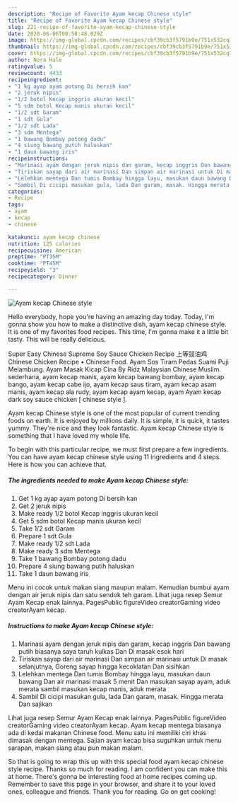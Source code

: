 ```yaml
---
description: "Recipe of Favorite Ayam kecap Chinese style"
title: "Recipe of Favorite Ayam kecap Chinese style"
slug: 221-recipe-of-favorite-ayam-kecap-chinese-style
date: 2020-06-06T00:58:48.029Z
image: https://img-global.cpcdn.com/recipes/cbf39cb3f5791b9e/751x532cq70/ayam-kecap-chinese-style-foto-resep-utama.jpg
thumbnail: https://img-global.cpcdn.com/recipes/cbf39cb3f5791b9e/751x532cq70/ayam-kecap-chinese-style-foto-resep-utama.jpg
cover: https://img-global.cpcdn.com/recipes/cbf39cb3f5791b9e/751x532cq70/ayam-kecap-chinese-style-foto-resep-utama.jpg
author: Nora Hale
ratingvalue: 5
reviewcount: 4433
recipeingredient:
- "1 kg ayap ayam potong Di bersih kan"
- "2 jeruk nipis"
- "1/2 botol Kecap inggris ukuran kecil"
- "5 sdm botol Kecap manis ukuran kecil"
- "1/2 sdt Garam"
- "1 sdt Gula"
- "1/2 sdt Lada"
- "3 sdm Mentega"
- "1 bawang Bombay potong dadu"
- "4 siung bawang putih haluskan"
- "1 daun bawang iris"
recipeinstructions:
- "Marinasi ayam dengan jeruk nipis dan garam, kecap inggris Dan bawang putih biasanya saya taruh kulkas Dan Di masak esok hari"
- "Tiriskan sayap dari air marinasi Dan simpan air marinasi untuk Di masak selanjutnya, Goreng sayap hingga kecoklatan Dan sisihkan"
- "Lelehkan mentega Dan tumis Bombay hingga layu, masukan daun bawang Dan air marinasi masak 5 menit Dan masukan sayap ayam, aduk merata sambil masukan kecap manis, aduk merata"
- "Sambil Di cicipi masukan gula, lada Dan garam, masak. Hingga merata Dan sajikan"
categories:
- Recipe
tags:
- ayam
- kecap
- chinese

katakunci: ayam kecap chinese 
nutrition: 125 calories
recipecuisine: American
preptime: "PT35M"
cooktime: "PT45M"
recipeyield: "3"
recipecategory: Dinner

---
```



![Ayam kecap Chinese style](https://img-global.cpcdn.com/recipes/cbf39cb3f5791b9e/751x532cq70/ayam-kecap-chinese-style-foto-resep-utama.jpg)

Hello everybody, hope you're having an amazing day today. Today, I'm gonna show you how to make a distinctive dish, ayam kecap chinese style. It is one of my favorites food recipes. This time, I'm gonna make it a little bit tasty. This will be really delicious.

Super Easy Chinese Supreme Soy Sauce Chicken Recipe 上等豉油鸡 Chinese Chicken Recipe • Chinese Food. Ayam Sos Tiram Pedas Suami Puji Melambung. Ayam Masak Kicap Cina By Ridz Malaysian Chinese Muslim. sederhana, ayam kecap manis, ayam kecap bawang bombay, ayam kecap bango, ayam kecap cabe ijo, ayam kecap saus tiram, ayam kecap asam manis, ayam kecap ala rudy, ayam kecap ayam kecap, ayam Ayam kecap dark soy sauce chicken [ chinese style ].

Ayam kecap Chinese style is one of the most popular of current trending foods on earth. It is enjoyed by millions daily. It is simple, it is quick, it tastes yummy. They're nice and they look fantastic. Ayam kecap Chinese style is something that I have loved my whole life.


To begin with this particular recipe, we must first prepare a few ingredients. You can have ayam kecap chinese style using 11 ingredients and 4 steps. Here is how you can achieve that.

<!--inarticleads1-->

##### The ingredients needed to make Ayam kecap Chinese style:

1. Get 1 kg ayap ayam potong Di bersih kan
1. Get 2 jeruk nipis
1. Make ready 1/2 botol Kecap inggris ukuran kecil
1. Get 5 sdm botol Kecap manis ukuran kecil
1. Take 1/2 sdt Garam
1. Prepare 1 sdt Gula
1. Make ready 1/2 sdt Lada
1. Make ready 3 sdm Mentega
1. Take 1 bawang Bombay potong dadu
1. Prepare 4 siung bawang putih haluskan
1. Take 1 daun bawang iris


Menu ini cocok untuk makan siang maupun malam. Kemudian bumbui ayam dengan air jeruk nipis dan satu sendok teh garam. Lihat juga resep Semur Ayam Kecap enak lainnya. PagesPublic figureVideo creatorGaming video creatorAyam kecap. 

<!--inarticleads2-->

##### Instructions to make Ayam kecap Chinese style:

1. Marinasi ayam dengan jeruk nipis dan garam, kecap inggris Dan bawang putih biasanya saya taruh kulkas Dan Di masak esok hari
1. Tiriskan sayap dari air marinasi Dan simpan air marinasi untuk Di masak selanjutnya, Goreng sayap hingga kecoklatan Dan sisihkan
1. Lelehkan mentega Dan tumis Bombay hingga layu, masukan daun bawang Dan air marinasi masak 5 menit Dan masukan sayap ayam, aduk merata sambil masukan kecap manis, aduk merata
1. Sambil Di cicipi masukan gula, lada Dan garam, masak. Hingga merata Dan sajikan


Lihat juga resep Semur Ayam Kecap enak lainnya. PagesPublic figureVideo creatorGaming video creatorAyam kecap. Ayam kecap mentega biasanya ada di kedai makanan Chinese food. Menu satu ini memiliki ciri khas dimasak dengan mentega. Sajian ayam kecap bisa suguhkan untuk menu sarapan, makan siang atau pun makan malam. 

So that is going to wrap this up with this special food ayam kecap chinese style recipe. Thanks so much for reading. I am confident you can make this at home. There's gonna be interesting food at home recipes coming up. Remember to save this page in your browser, and share it to your loved ones, colleague and friends. Thank you for reading. Go on get cooking!
